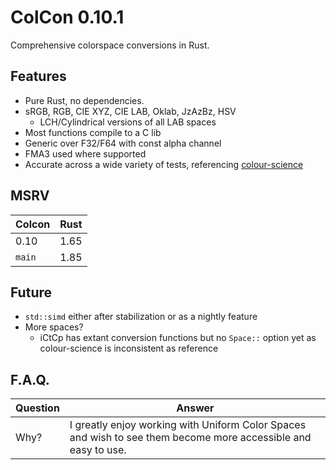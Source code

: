 # ColCon 0.10.1
Comprehensive colorspace conversions in Rust.

## Features
  * Pure Rust, no dependencies.
  * sRGB, RGB, CIE XYZ, CIE LAB, Oklab, JzAzBz, HSV
    + LCH/Cylindrical versions of all LAB spaces
  * Most functions compile to a C lib
  * Generic over F32/F64 with const alpha channel
  * FMA3 used where supported
  * Accurate across a wide variety of tests, referencing [colour-science](https://github.com/colour-science/colour)

## MSRV
|Colcon|Rust|
|-|-|
|0.10|1.65|
|`main`|1.85|

## Future
  * `std::simd` either after stabilization or as a nightly feature
  * More spaces?
    * iCtCp has extant conversion functions but no `Space::` option yet as colour-science is inconsistent as reference

## F.A.Q.
Question|Answer
---|---
Why?|I greatly enjoy working with Uniform Color Spaces and wish to see them become more accessible and easy to use.
